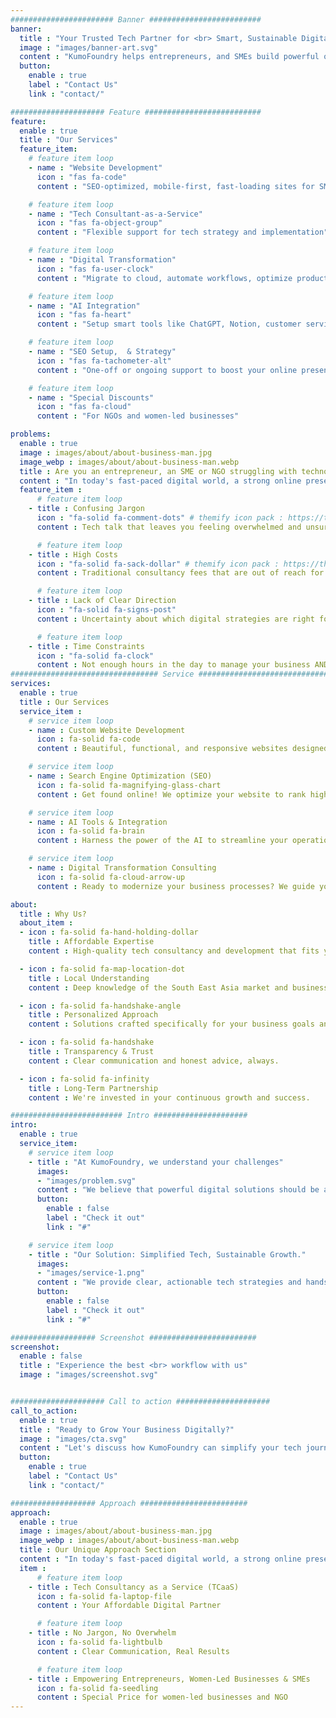 ```yaml
---
####################### Banner #########################
banner:
  title : "Your Trusted Tech Partner for <br> Smart, Sustainable Digital Growth"
  image : "images/banner-art.svg"
  content : "KumoFoundry helps entrepreneurs, and SMEs build powerful online presences and streamline operations – without jargon or overwhelm. Get expert guidance and hands-on development tailored to your unique needs."
  button:
    enable : true
    label : "Contact Us"
    link : "contact/"

##################### Feature ##########################
feature:
  enable : true
  title : "Our Services"
  feature_item:
    # feature item loop
    - name : "Website Development"
      icon : "fas fa-code"
      content : "SEO-optimized, mobile-first, fast-loading sites for SMEs"

    # feature item loop
    - name : "Tech Consultant-as-a-Service"
      icon : "fas fa-object-group"
      content : "Flexible support for tech strategy and implementation"

    # feature item loop
    - name : "Digital Transformation"
      icon : "fas fa-user-clock"
      content : "Migrate to cloud, automate workflows, optimize productivity"

    # feature item loop
    - name : "AI Integration"
      icon : "fas fa-heart"
      content : "Setup smart tools like ChatGPT, Notion, customer service bots"

    # feature item loop
    - name : "SEO Setup,  & Strategy"
      icon : "fas fa-tachometer-alt"
      content : "One-off or ongoing support to boost your online presence"

    # feature item loop
    - name : "Special Discounts"
      icon : "fas fa-cloud"
      content : "For NGOs and women-led businesses"

problems:
  enable : true
  image : images/about/about-business-man.jpg
  image_webp : images/about/about-business-man.webp
  title : Are you an entrepreneur, an SME or NGO struggling with technology?
  content : "In today's fast-paced digital world, a strong online presence and efficient digital tools are no longer optional – they're essential for growth. But navigating the complexities of web development, SEO, cloud solutions, and digital transformation can be daunting. You might be facing:"
  feature_item :
      # feature item loop
    - title : Confusing Jargon
      icon : "fa-solid fa-comment-dots" # themify icon pack : https://themify.me/themify-icons
      content : Tech talk that leaves you feeling overwhelmed and unsure.

      # feature item loop
    - title : High Costs
      icon : "fa-solid fa-sack-dollar" # themify icon pack : https://themify.me/themify-icons
      content : Traditional consultancy fees that are out of reach for small businesses.

      # feature item loop
    - title : Lack of Clear Direction
      icon : "fa-solid fa-signs-post"
      content : Uncertainty about which digital strategies are right for your business goals.

      # feature item loop
    - title : Time Constraints
      icon : "fa-solid fa-clock"
      content : Not enough hours in the day to manage your business AND its digital needs.
################################# Service #################################
services:
  enable : true
  title : Our Services
  service_item :
    # service item loop
    - name : Custom Website Development
      icon : fa-solid fa-code
      content : Beautiful, functional, and responsive websites designed to convert visitors into customers.

    # service item loop
    - name : Search Engine Optimization (SEO)
      icon : fa-solid fa-magnifying-glass-chart
      content : Get found online! We optimize your website to rank higher in search results, driving organic traffic and increasing your visibility to potential clients.

    # service item loop
    - name : AI Tools & Integration
      icon : fa-solid fa-brain
      content : Harness the power of the AI to streamline your operations, enhance collaboration, and increase your productivity.

    # service item loop
    - name : Digital Transformation Consulting
      icon : fa-solid fa-cloud-arrow-up
      content : Ready to modernize your business processes? We guide you through the journey of adopting new technologies to improve efficiency, customer experience, and overall business performance.

about:
  title : Why Us?
  about_item :
  - icon : fa-solid fa-hand-holding-dollar
    title : Affordable Expertise
    content : High-quality tech consultancy and development that fits your budget.

  - icon : fa-solid fa-map-location-dot
    title : Local Understanding
    content : Deep knowledge of the South East Asia market and business landscape.

  - icon : fa-solid fa-handshake-angle
    title : Personalized Approach
    content : Solutions crafted specifically for your business goals and challenges.

  - icon : fa-solid fa-handshake
    title : Transparency & Trust
    content : Clear communication and honest advice, always.

  - icon : fa-solid fa-infinity
    title : Long-Term Partnership
    content : We're invested in your continuous growth and success.

######################### Intro #####################
intro:
  enable : true
  service_item:
    # service item loop
    - title : "At KumoFoundry, we understand your challenges"
      images:
      - "images/problem.svg"
      content : "We believe that powerful digital solutions should be accessible and understandable for everyone. That's why we've built a unique approach designed to empower your business, not complicate it."
      button:
        enable : false
        label : "Check it out"
        link : "#"

    # service item loop
    - title : "Our Solution: Simplified Tech, Sustainable Growth."
      images:
      - "images/service-1.png"
      content : "We provide clear, actionable tech strategies and hands-on development, ensuring you get the digital tools you need to thrive, all within your budget. We cut through the complexity, offering you peace of mind and tangible results."
      button:
        enable : false
        label : "Check it out"
        link : "#"

################### Screenshot ########################
screenshot:
  enable : false
  title : "Experience the best <br> workflow with us"
  image : "images/screenshot.svg"


##################### Call to action #####################
call_to_action:
  enable : true
  title : "Ready to Grow Your Business Digitally?"
  image : "images/cta.svg"
  content : "Let's discuss how KumoFoundry can simplify your tech journey and help you achieve your online goals. "
  button:
    enable : true
    label : "Contact Us"
    link : "contact/"

################### Approach ########################
approach:
  enable : true
  image : images/about/about-business-man.jpg
  image_webp : images/about/about-business-man.webp
  title : Our Unique Approach Section
  content : "In today's fast-paced digital world, a strong online presence and efficient digital tools are no longer optional – they're essential for growth. But navigating the complexities of web development, SEO, cloud solutions, and digital transformation can be daunting. You might be facing:"
  item :
      # feature item loop
    - title : Tech Consultancy as a Service (TCaaS)
      icon : fa-solid fa-laptop-file
      content : Your Affordable Digital Partner

      # feature item loop
    - title : No Jargon, No Overwhelm
      icon : fa-solid fa-lightbulb
      content : Clear Communication, Real Results

      # feature item loop
    - title : Empowering Entrepreneurs, Women-Led Businesses & SMEs
      icon : fa-solid fa-seedling
      content : Special Price for women-led businesses and NGO
---
```

